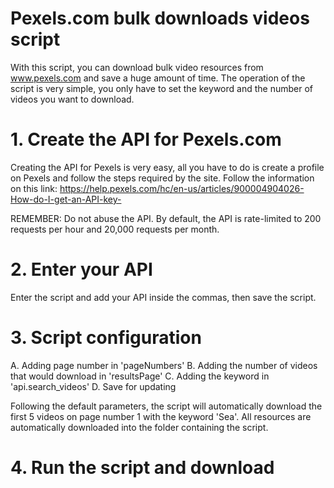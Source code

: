 # Pexels.com bulk downloads videos script 

With this script, you can download bulk video resources from www.pexels.com and save a huge amount of time. 
The operation of the script is very simple, you only have to set the keyword and the number of videos you want to download. 

# 1. Create the API for Pexels.com
Creating the API for Pexels is very easy, all you have to do is create a profile on Pexels and follow the steps required by the site.
Follow the information on this link: https://help.pexels.com/hc/en-us/articles/900004904026-How-do-I-get-an-API-key-

REMEMBER: Do not abuse the API. By default, the API is rate-limited to 200 requests per hour and 20,000 requests per month. 

# 2. Enter your API
Enter the script and add your API inside the commas, then save the script.

# 3. Script configuration
A. Adding page number in 'pageNumbers'
B. Adding the number of videos that would download in 'resultsPage' 
C. Adding the keyword in 'api.search_videos'
D. Save for updating

Following the default parameters, the script will automatically download the first 5 videos on page number 1 with the keyword 'Sea'.
All resources are automatically downloaded into the folder containing the script.

# 4. Run the script and download
